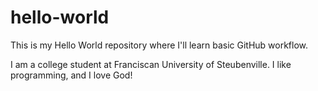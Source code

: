 # hello-world
This is my Hello World repository where I'll learn basic GitHub workflow.

I am a college student at Franciscan University of Steubenville. I like programming, and I love God!
